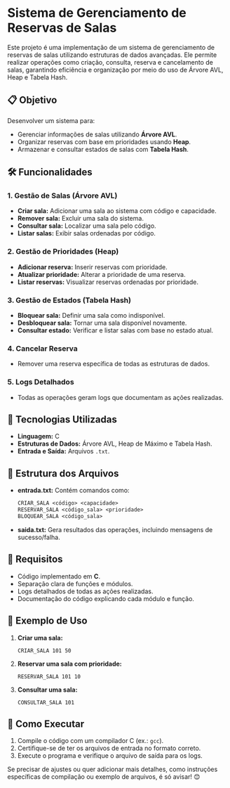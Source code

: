 # Sistema de Gerenciamento de Reservas de Salas

Este projeto é uma implementação de um sistema de gerenciamento de reservas de salas utilizando estruturas de dados avançadas. Ele permite realizar operações como criação, consulta, reserva e cancelamento de salas, garantindo eficiência e organização por meio do uso de Árvore AVL, Heap e Tabela Hash.

## 📋 Objetivo

Desenvolver um sistema para:
- Gerenciar informações de salas utilizando **Árvore AVL**.
- Organizar reservas com base em prioridades usando **Heap**.
- Armazenar e consultar estados de salas com **Tabela Hash**.

## 🛠 Funcionalidades

### 1. Gestão de Salas (Árvore AVL)
- **Criar sala:** Adicionar uma sala ao sistema com código e capacidade.
- **Remover sala:** Excluir uma sala do sistema.
- **Consultar sala:** Localizar uma sala pelo código.
- **Listar salas:** Exibir salas ordenadas por código.

### 2. Gestão de Prioridades (Heap)
- **Adicionar reserva:** Inserir reservas com prioridade.
- **Atualizar prioridade:** Alterar a prioridade de uma reserva.
- **Listar reservas:** Visualizar reservas ordenadas por prioridade.

### 3. Gestão de Estados (Tabela Hash)
- **Bloquear sala:** Definir uma sala como indisponível.
- **Desbloquear sala:** Tornar uma sala disponível novamente.
- **Consultar estado:** Verificar e listar salas com base no estado atual.

### 4. Cancelar Reserva
- Remover uma reserva específica de todas as estruturas de dados.

### 5. Logs Detalhados
- Todas as operações geram logs que documentam as ações realizadas.

## 🚀 Tecnologias Utilizadas
- **Linguagem:** C
- **Estruturas de Dados:** Árvore AVL, Heap de Máximo e Tabela Hash.
- **Entrada e Saída:** Arquivos `.txt`.

## 📂 Estrutura dos Arquivos

- **entrada.txt:** Contém comandos como:
  ```txt
  CRIAR_SALA <código> <capacidade>
  RESERVAR_SALA <código_sala> <prioridade>
  BLOQUEAR_SALA <código_sala>
  ```
- **saida.txt:** Gera resultados das operações, incluindo mensagens de sucesso/falha.

## 📝 Requisitos

- Código implementado em **C**.
- Separação clara de funções e módulos.
- Logs detalhados de todas as ações realizadas.
- Documentação do código explicando cada módulo e função.

## 🎯 Exemplo de Uso

1. **Criar uma sala:**
   ```
   CRIAR_SALA 101 50
   ```
2. **Reservar uma sala com prioridade:**
   ```
   RESERVAR_SALA 101 10
   ```
3. **Consultar uma sala:**
   ```
   CONSULTAR_SALA 101
   ```

## 📖 Como Executar

1. Compile o código com um compilador C (ex.: `gcc`).
2. Certifique-se de ter os arquivos de entrada no formato correto.
3. Execute o programa e verifique o arquivo de saída para os logs.


Se precisar de ajustes ou quer adicionar mais detalhes, como instruções específicas de compilação ou exemplo de arquivos, é só avisar! 😊